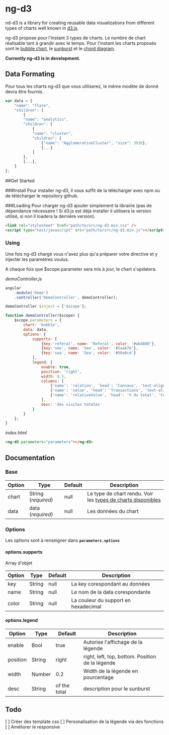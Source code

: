 ng-d3
=====

nd-d3 is a library for creating reusable data visualizations from different types of charts well known in [d3.js](https://d3js.org/). 

ng-d3 propose pour l'instant 3 types de charts. Le nombre de chart réalisable tant à grandir avec le temps.
Pour l'instant les charts proposés sont le [bubble chart](http://bl.ocks.org/mbostock/4063269), le [sunburst](http://bl.ocks.org/mbostock/4063423) et le [chord diagram](http://bl.ocks.org/mbostock/4062006).

**Currently ng-d3 is in development.**

## Data Formating
Pour tous les charts ng-d3 que vous utiliserez, le même modèle de donné devra être fournis. 

```javascript
var data = {
    "name": "flare",
    "children": [
        {
        "name": "analytics",
        "children": [
            {
            "name": "cluster",
            "children": [
                {"name": "AgglomerativeCluster", "size": 3938},
                {...}
            ]
        },
        {...},
    ]
};
```

##Get Started

###Install
Pour installer ng-d3, il vous suffit de la télécharger avec npm ou de télécharger le repository github.

###Loading
Pour charger ng-d3 ajouter simplement la librairie (pas de dépendance nécessaire ! Si d3.js est déja installer il utilisera la version utilisé, si non il loadera la dernière version).

```html
<link rel="stylesheet" href="path/to/src/ng-d3.min.css" />
<script type="text/javascript" src="path/to/src/ng-d3.min.js"></script>
```

### Using
Une fois ng-d3 chargé vous n'avez plus qu'a préparer votre directive et y injecter les paramètres voulus.

A chaque fois que $scope.parameter sera mis à jour, le chart s'updatera.

*demoController.js*

```javascript
angular
    .module('Demo')
    .controller('DemoController', demoController);

demoController.$inject = ['$scope'];

function demoController($scope) {
    $scope.parameters = {
        chart: 'bubble',
        data: data,
        options: {
            supports: [
                {key:'referal', name: 'Referal', color: '#ab4880'},
                {key:'seo', name: 'Seo', color: '#5aab76'},
                {key:'sea', name: 'Sea', color: '#50a0cd'}
            ],
            legend: {
                enable: true,
                position: 'right',
                width: 0.5,
                columns: [
                    {'name': 'relation', 'head': 'Cannaux', 'text-align': 'left'},
                    {'name': 'value', 'head': 'Transactions', 'text-align': 'center'},
                    {'name': 'relativeValue', 'head': '% du total', 'text-align': 'center'}
                ],
                desc: 'des visites totales'
            }
        }
    };
}
```

*index.html*

```html
<ng-d3 parameters="parameters"></ng-d3>
```

## Documentation

### Base
| Option | Type | Default | Description |
|--------|------|---------|-------------|
| chart |String (*required*)|null|Le type de chart rendu. Voir les [types de charts disponibles]()|
| data |data (*required*)|null|Les données du chart|

### Options
Les options sont à renseigner dans **`parameters.options`**

#### options.supports
Array d'objet 

| Option | Type | Default | Description |
|--------|------|---------|-------------|
| key | String |null|La key corespondant au données|
| name | String|null|Le nom de la data corespondante|
| color | String |null|La couleur du support en hexadecimal|

#### options.legend
| Option | Type | Default | Description |
|--------|------|---------|-------------|
| enable | Bool |true|Autorise l'affichage de la légende|
| position | String|right| right, left, top, bottom. Position de la légende  |
| width | Number |0.2|Width de la légende en pourcentage|
| desc | String | of the total | description pour le sunburst |

## Todo
[ ] Créer des template css
[ ] Personalisation de la légende via des fonctions
[ ] Améliorer le responsive
